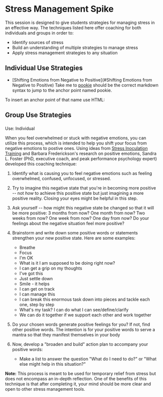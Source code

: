 # Stress Management Spike
This session is designed to give students strategies for managing stress in an effective way. The techniques listed here offer coaching for both individuals and groups in order to:

* Identify sources of stress
* Build an understanding of multiple strategies to manage stress
* Apply stress management strategies to any situation

## Individual Use Strategies
* [Shifting Emotions from Negative to Positive](#Shifting Emotions from Negative to Positive)
Take me to [pookie](#pookie)
should be the correct markdown syntax to jump to the anchor point named pookie.

To insert an anchor point of that name use HTML:

<a name="pookie"></a>

## Group Use Strategies

### <a name="Shifting Emotions from Negative to Positive"></a>
Use: Individual

When you feel overwhelmed or stuck with negative emotions, you can utilize this process, which is intended to help you shift your focus from negative emotions to postive ones. Using ideas from [Stress Inoculation Training](http://www.makingthemodernworld.org.uk/learning_modules/psychology/07.TU.09/?section=6) and Barbara Frederickson's research on positive emotions, Sandra L. Foster (PhD, executive coach, and peak performance psychology expert) developed this coaching technique:

1. Identify what is causing you to feel negative emotions such as feeling overwhelmed, confused, unfocused, or stressed.
2. Try to imagine this negative state that you're in becoming more positive -- not *how* to achieve this positive state but just imagining a more positive reality. Closing your eyes might be helpful in this step. 
3. Ask yourself -- how might this negative state be changed so that it will be more positive:
    3 months from now? 
    One month from now? 
    Two weeks from now? 
    One week from now?
    One day from now?
   Do your feelings about the negative situation feel more positive?
4. Brainstorm and write down some positive words or statements strengthen your new positive state. Here are some examples:
    * Breathe
    * Focus
    * I'm OK
    * What is it I am supposed to be doing right now?
    * I can get a grip on my thoughts
    * I've got this
    * Just settle down
    * Smile - it helps
    * I can get on track
    * I can manage this
    * I can break this enormous task down into pieces and tackle each one, step by step
    * What's my task? I can do what I can see/define/clarify
    * We can do it together if we support each other and work together
5. Do your chosen words generate positive feelings for you? If not, find other positive words. The intention is for your positive words to serve a mantra so that they manifest themselves in your body
6. Now, develop a "broaden and build" action plan to accompany your positive words:

    * Make a list to answer the question "What do I need to do?" or "What else might help in this situation?"

**Note:** This process is meant to be used for temporary relief from stress but does not encompass an in-depth reflection. One of the benefits of this technique is that after completing it, your mind should be more clear and open to other stress management tools. 
